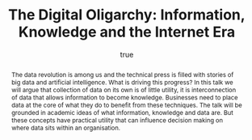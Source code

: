 ---
abstract: The data revolution is among us and the technical press is filled with stories
  of big data and artificial intelligence. What is driving this progress? In this
  talk we will argue that collection of data on its own is of little utility, it is
  interconnection of data that allows information to become knowledge. Businesses
  need to place data at the core of what they do to benefit from these techniques.
  The talk will be grounded in academic ideas of what information, knowledge and data
  are. But these concepts have practical utility that can influence decision making
  on where data sits within an organisation.
author:
- family: Lawrence
  given: Neil D.
  gscholar: r3SJcvoAAAAJ
  institute: University of Sheffield
  twitter: lawrennd
  url: http://inverseprobability.com
categories:
- Lawrence-impact15
day: '8'
errata: []
extras: []
ipynb: 2015-10-07_controlPointTalk.ipynb
key: Lawrence-impact15
layout: talk
month: 10
published: 2015-10-08
reveal: 2015-10-07_controlPointTalk.slides.html
section: pre
title: 'The Digital Oligarchy: Information, Knowledge and the Internet Era'
venue: Right First Time, ControlPoint Event
year: '2015'
---